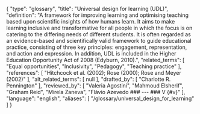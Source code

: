 {
    "type": "glossary",
    "title": "Universal design for learning (UDL)",
    "definition": "A framework for improving learning and optimising teaching based upon scientific insights of how humans learn. It aims to make learning inclusive and transformative for all people in which the focus is on catering to the differing needs of different students. It is often regarded as an evidence-based and scientifically valid framework to guide educational practice, consisting of three key principles: engagement, representation, and action and expression. In addition, UDL is included in the Higher Education Opportunity Act of 2008 (Edyburn, 2010).",
    "related_terms": [
        "Equal opportunities",
        "Inclusivity",
        "Pedagogy",
        "Teaching practice"
    ],
    "references": [
        "Hitchcock et al. (2002); Rose (2000); Rose and Meyer (2002)"
    ],
    "alt_related_terms": [
        null
    ],
    "drafted_by": [
        "Charlotte R. Pennington"
    ],
    "reviewed_by": [
        "Valeria Agostini",
        "Mahmoud Elsherif",
        "Graham Reid",
        "Mirela Zaneva",
        "Flávio Azevedo  ### ---  ### V {#v}"
    ],
    "language": "english",
    "aliases": [
        "/glossary/universal_design_for_learning"
    ]
}